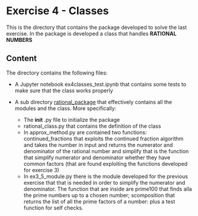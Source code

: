 # Exercise 4 - Classes 

This is the directory that contains the package developed to solve the last exercise.
In the package is developed a class that handles **RATIONAL NUMBERS**

## Content
The directory contains the following files:

* A Jupyter notebook ex4classes_test.ipynb that contains some tests to make sure that the class works properly

* A sub directory [rational_package](rational_package) that effectively contains all the modules and the class. More specifically:
	- The __init__ .py file to initialize the package
	- rational_class.py that contains the definition of the class
	- In approx_method.py are contained two functions: continued_fractions that exploits the continued fraction algorithm and takes the number in input and returns the numerator and denominator of the rational number and simplify that is the function that simplify numerator and denominator whether they have common factors (that are found exploiting the functions developed for exercise 3)
	- In ex3_5_module.py there is the module developed for the previous exercise that that is needed in order to simplify the numerator and denominator. The function that are inside are prime100 that finds alla the prime numbers up to a chosen number; scomposition that returns the list of all the prime factors of a number: plus a test function for self checks.

